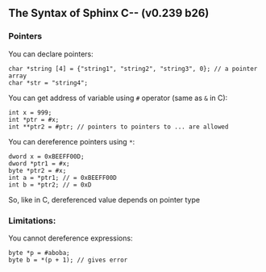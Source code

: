 ## The Syntax of Sphinx C-- (v0.239 b26)

### Pointers
You can declare pointers:
```
char *string [4] = {"string1", "string2", "string3", 0}; // a pointer array
char *str = "string4";
```
You can get address of variable using ```#``` operator (same as ```&``` in C):
```
int x = 999;
int *ptr = #x;
int **ptr2 = #ptr; // pointers to pointers to ... are allowed
```
You can dereference pointers using ```*```:
```
dword x = 0xBEEFF00D;
dword *ptr1 = #x;
byte *ptr2 = #x;
int a = *ptr1; // = 0xBEEFF00D
int b = *ptr2; // = 0xD
```
So, like in C, dereferenced value depends on pointer type

### Limitations:
You cannot dereference expressions:
```
byte *p = #aboba;
byte b = *(p + 1); // gives error
```
